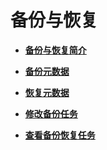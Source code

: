 # 备份与恢复<a name="mrs_01_0550"></a>

-   **[备份与恢复简介](备份与恢复简介-52.md)**  

-   **[备份元数据](备份元数据-53.md)**  

-   **[恢复元数据](恢复元数据-54.md)**  

-   **[修改备份任务](修改备份任务-55.md)**  

-   **[查看备份恢复任务](查看备份恢复任务-56.md)**  


